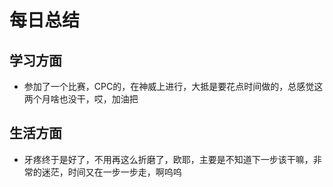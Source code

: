 # 每日总结
## 学习方面
* 参加了一个比赛，CPC的，在神威上进行，大抵是要花点时间做的，总感觉这两个月啥也没干，哎，加油把
## 生活方面
* 牙疼终于是好了，不用再这么折磨了，欧耶，主要是不知道下一步该干嘛，非常的迷茫，时间又在一步一步走，啊呜呜